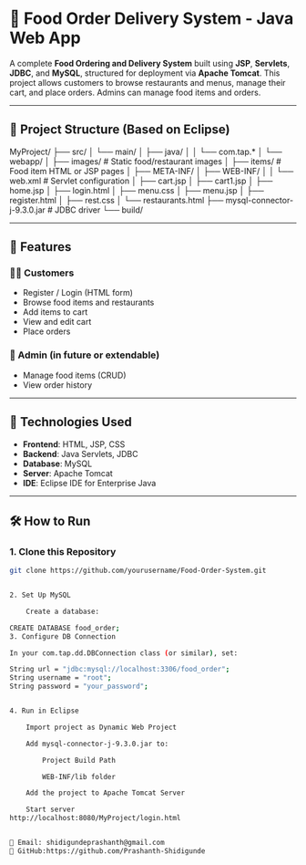 # 🍕 Food Order Delivery System - Java Web App

A complete **Food Ordering and Delivery System** built using **JSP**, **Servlets**, **JDBC**, and **MySQL**, structured for deployment via **Apache Tomcat**. This project allows customers to browse restaurants and menus, manage their cart, and place orders. Admins can manage food items and orders.

---

## 📁 Project Structure (Based on Eclipse)


MyProject/
├── src/
│ └── main/
│ ├── java/
│ │ └── com.tap.*
│ └── webapp/
│ ├── images/ # Static food/restaurant images
│ ├── items/ # Food item HTML or JSP pages
│ ├── META-INF/
│ ├── WEB-INF/
│ │ └── web.xml # Servlet configuration
│ ├── cart.jsp
│ ├── cart1.jsp
│ ├── home.jsp
│ ├── login.html
│ ├── menu.css
│ ├── menu.jsp
│ ├── register.html
│ ├── rest.css
│ └── restaurants.html
├── mysql-connector-j-9.3.0.jar # JDBC driver
└── build/


---

## 🚀 Features

### 👨‍🍳 Customers
- Register / Login (HTML form)
- Browse food items and restaurants
- Add items to cart
- View and edit cart
- Place orders

### 🔐 Admin (in future or extendable)
- Manage food items (CRUD)
- View order history

---

## 🔧 Technologies Used

- **Frontend**: HTML, JSP, CSS
- **Backend**: Java Servlets, JDBC
- **Database**: MySQL
- **Server**: Apache Tomcat
- **IDE**: Eclipse IDE for Enterprise Java

---

## 🛠️ How to Run

### 1. Clone this Repository
```bash
git clone https://github.com/yourusername/Food-Order-System.git


2. Set Up MySQL

    Create a database:

CREATE DATABASE food_order;
3. Configure DB Connection

In your com.tap.dd.DBConnection class (or similar), set:

String url = "jdbc:mysql://localhost:3306/food_order";
String username = "root";
String password = "your_password";


4. Run in Eclipse

    Import project as Dynamic Web Project

    Add mysql-connector-j-9.3.0.jar to:

        Project Build Path

        WEB-INF/lib folder

    Add the project to Apache Tomcat Server

    Start server
http://localhost:8080/MyProject/login.html


📧 Email: shidigundeprashanth@gmail.com
🔗 GitHub:https://github.com/Prashanth-Shidigunde

